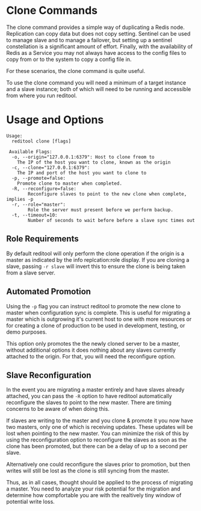 # Clone Commands

The clone command provides a simple way of duplicating a Redis node.
Replication can copy data but does not copy setting. Sentinel can be used
to manage slave and to manage a failover, but setting up a sentinel
constellation is a significant amount of effort. Finally, with the
availability of Redis as a Service you may not always have access to the
config files to copy from or to the system to copy a config file in.

For these scenarios, the clone command is quite useful.

To use the clone command you will need a minimum of a target instance
and a slave instance; both of which will need to be running and
accessible from where you run reditool.

# Usage and Options
```
Usage:
  reditool clone [flags]

 Available Flags:
  -o, --origin="127.0.0.1:6379": Host to clone freom to
	The IP of the host you want to clone, known as the origin
  -c, --clone="127.0.0.1:6379": 
	The IP and port of the host you want to clone to
  -p, --promote=false: 
	Promote clone to master when completed.
  -R, --reconfigure=false: 
		Reconfigure slaves to point to the new clone when complete, implies -p
  -r, --role="master": 
		Role the server must present before we perform backup. 
  -t, --timeout=10: 
		Number of seconds to wait before before a slave sync times out
```

## Role Requirements

By default reditool will only perform the clone operation if the origin
is a master as indicated by the info replcation:role display. If you are
cloning a slave, passing `-r slave` will invert this to ensure the clone
is being taken from a slave server.


## Automated Promotion

Using the `-p` flag you can instruct reditool to promote the new clone
to master when configuration sync is complete. This is useful for
migrating a master which is outgrowing it's current host to one with
more resources or for creating a clone of production to be used in
development, testing, or demo purposes.

This option only promotes the the newly cloned server to be a master,
without additional options it does nothing about any slaves currently
attached to the origin. For that, you will need the reconfigure option.

## Slave Reconfiguration

In the event you are migrating a master entirely and have slaves already
attached, you can pass the `-R` option to have reditool automatically
reconfigure the slaves to point to the new master. There are timing
concerns to be aware of when doing this.

If slaves are writing to the master and you clone & promote it you now
have two masters, only one of which is receiving updates. These updates
will be lost when pointing to the new master. You can minimize the risk
of this by using the reconfiguration option to reconfigure the slaves as
soon as the clone has been promoted, but there can be a delay of up to a
second per slave.

Alternatively one could reconfigure the slaves prior to promotion, but
then writes will still be lost as the clone is still syncing from the
master.

Thus, as in all cases, thought should be applied to the process of
migrating a master. You need to analyze your risk potential for the
migration and determine how compfortable you are with the realtively
tiny window of potential write loss.


